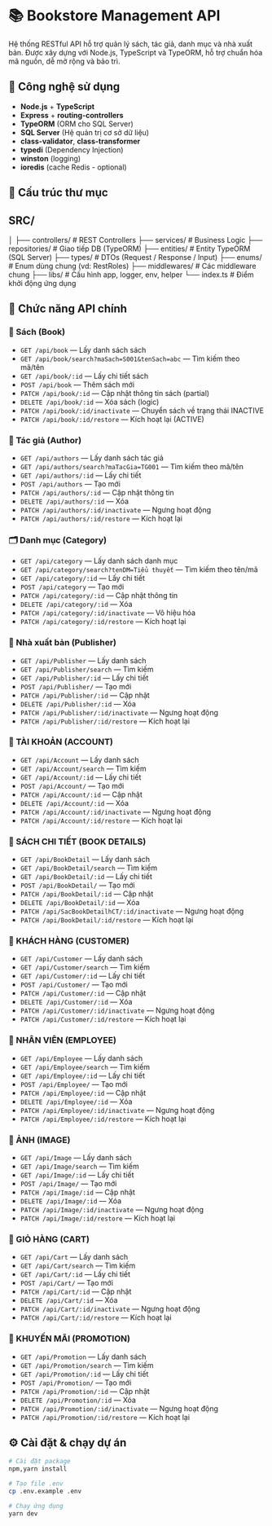 # 📚 Bookstore Management API

Hệ thống RESTful API hỗ trợ quản lý sách, tác giả, danh mục và nhà xuất bản. Được xây dựng với Node.js, TypeScript và TypeORM, hỗ trợ chuẩn hóa mã nguồn, dễ mở rộng và bảo trì.

## 🚀 Công nghệ sử dụng

- **Node.js** + **TypeScript**
- **Express** + **routing-controllers**
- **TypeORM** (ORM cho SQL Server)
- **SQL Server** (Hệ quản trị cơ sở dữ liệu)
- **class-validator**, **class-transformer**
- **typedi** (Dependency Injection)
- **winston** (logging)
- **ioredis** (cache Redis - optional)

## 📂 Cấu trúc thư mục

## SRC/
│
├── controllers/ # REST Controllers
├── services/ # Business Logic
├── repositories/ # Giao tiếp DB (TypeORM)
├── entities/ # Entity TypeORM (SQL Server)
├── types/ # DTOs (Request / Response / Input)
├── enums/ # Enum dùng chung (vd: RestRoles)
├── middlewares/ # Các middleware chung
├── libs/ # Cấu hình app, logger, env, helper
└── index.ts # Điểm khởi động ứng dụng


## 🧪 Chức năng API chính

### 📘 Sách (Book)

- `GET /api/book` — Lấy danh sách sách
- `GET /api/book/search?maSach=S001&tenSach=abc` — Tìm kiếm theo mã/tên
- `GET /api/book/:id` — Lấy chi tiết sách
- `POST /api/book` — Thêm sách mới
- `PATCH /api/book/:id` — Cập nhật thông tin sách (partial)
- `DELETE /api/book/:id` — Xóa sách (logic)
- `PATCH /api/book/:id/inactivate` — Chuyển sách về trạng thái INACTIVE
- `PATCH /api/book/:id/restore` — Kích hoạt lại (ACTIVE)

### 👤 Tác giả (Author)

- `GET /api/authors` — Lấy danh sách tác giả
- `GET /api/authors/search?maTacGia=TG001` — Tìm kiếm theo mã/tên
- `GET /api/authors/:id` — Lấy chi tiết
- `POST /api/authors` — Tạo mới
- `PATCH /api/authors/:id` — Cập nhật thông tin
- `DELETE /api/authors/:id` — Xóa
- `PATCH /api/authors/:id/inactivate` — Ngưng hoạt động
- `PATCH /api/authors/:id/restore` — Kích hoạt lại

### 🗂️ Danh mục (Category)

- `GET /api/category` — Lấy danh sách danh mục
- `GET /api/category/search?tenDM=Tiểu thuyết` — Tìm kiếm theo tên/mã
- `GET /api/category/:id` — Lấy chi tiết
- `POST /api/category` — Tạo mới
- `PATCH /api/category/:id` — Cập nhật thông tin
- `DELETE /api/category/:id` — Xóa
- `PATCH /api/category/:id/inactivate` — Vô hiệu hóa
- `PATCH /api/category/:id/restore` — Kích hoạt lại

### 🏢 Nhà xuất bản (Publisher)

- `GET /api/Publisher` — Lấy danh sách
- `GET /api/Publisher/search` — Tìm kiếm
- `GET /api/Publisher/:id` — Lấy chi tiết
- `POST /api/Publisher/` — Tạo mới
- `PATCH /api/Publisher/:id` — Cập nhật
- `DELETE /api/Publisher/:id` — Xóa
- `PATCH /api/Publisher/:id/inactivate` — Ngưng hoạt động
- `PATCH /api/Publisher/:id/restore` — Kích hoạt lại

### 🏢 TÀI KHOẢN (ACCOUNT)

- `GET /api/Account` — Lấy danh sách
- `GET /api/Account/search` — Tìm kiếm
- `GET /api/Account/:id` — Lấy chi tiết
- `POST /api/Account/` — Tạo mới
- `PATCH /api/Account/:id` — Cập nhật
- `DELETE /api/Account/:id` — Xóa
- `PATCH /api/Account/:id/inactivate` — Ngưng hoạt động
- `PATCH /api/Account/:id/restore` — Kích hoạt lại

### 🏢 SÁCH CHI TIẾT (BOOK DETAILS)

- `GET /api/BookDetail` — Lấy danh sách
- `GET /api/BookDetail/search` — Tìm kiếm
- `GET /api/BookDetail/:id` — Lấy chi tiết
- `POST /api/BookDetail/` — Tạo mới
- `PATCH /api/BookDetail/:id` — Cập nhật
- `DELETE /api/BookDetail/:id` — Xóa
- `PATCH /api/SacBookDetailhCT/:id/inactivate` — Ngưng hoạt động
- `PATCH /api/BookDetail/:id/restore` — Kích hoạt lại

### 🏢 KHÁCH HÀNG (CUSTOMER)

- `GET /api/Customer` — Lấy danh sách
- `GET /api/Customer/search` — Tìm kiếm
- `GET /api/Customer/:id` — Lấy chi tiết
- `POST /api/Customer/` — Tạo mới
- `PATCH /api/Customer/:id` — Cập nhật
- `DELETE /api/Customer/:id` — Xóa
- `PATCH /api/Customer/:id/inactivate` — Ngưng hoạt động
- `PATCH /api/Customer/:id/restore` — Kích hoạt lại

### 🏢 NHÂN VIÊN (EMPLOYEE)

- `GET /api/Employee` — Lấy danh sách
- `GET /api/Employee/search` — Tìm kiếm
- `GET /api/Employee/:id` — Lấy chi tiết
- `POST /api/Employee/` — Tạo mới
- `PATCH /api/Employee/:id` — Cập nhật
- `DELETE /api/Employee/:id` — Xóa
- `PATCH /api/Employee/:id/inactivate` — Ngưng hoạt động
- `PATCH /api/Employee/:id/restore` — Kích hoạt lại

### 🏢 ẢNH (IMAGE)

- `GET /api/Image` — Lấy danh sách
- `GET /api/Image/search` — Tìm kiếm
- `GET /api/Image/:id` — Lấy chi tiết
- `POST /api/Image/` — Tạo mới
- `PATCH /api/Image/:id` — Cập nhật
- `DELETE /api/Image/:id` — Xóa
- `PATCH /api/Image/:id/inactivate` — Ngưng hoạt động
- `PATCH /api/Image/:id/restore` — Kích hoạt lại

### 🏢 GIỎ HÀNG (CART)

- `GET /api/Cart` — Lấy danh sách
- `GET /api/Cart/search` — Tìm kiếm
- `GET /api/Cart/:id` — Lấy chi tiết
- `POST /api/Cart/` — Tạo mới
- `PATCH /api/Cart/:id` — Cập nhật
- `DELETE /api/Cart/:id` — Xóa
- `PATCH /api/Cart/:id/inactivate` — Ngưng hoạt động
- `PATCH /api/Cart/:id/restore` — Kích hoạt lại

### 🏢 KHUYẾN MÃI (PROMOTION)

- `GET /api/Promotion` — Lấy danh sách
- `GET /api/Promotion/search` — Tìm kiếm
- `GET /api/Promotion/:id` — Lấy chi tiết
- `POST /api/Promotion/` — Tạo mới
- `PATCH /api/Promotion/:id` — Cập nhật
- `DELETE /api/Promotion/:id` — Xóa
- `PATCH /api/Promotion/:id/inactivate` — Ngưng hoạt động
- `PATCH /api/Promotion/:id/restore` — Kích hoạt lại

## ⚙️ Cài đặt & chạy dự án

```bash
# Cài đặt package
npm,yarn install

# Tạo file .env
cp .env.example .env

# Chạy ứng dụng
yarn dev
